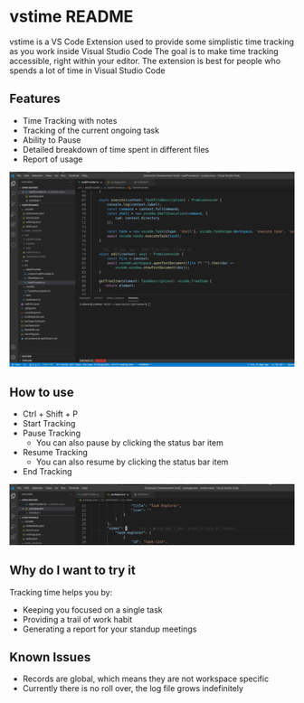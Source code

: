 # vstime README

vstime is a VS Code Extension used to provide some simplistic time tracking as you work inside Visual Studio Code
The goal is to make time tracking accessible, right within your editor.
The extension is best for people who spends a lot of time in Visual Studio Code

## Features

* Time Tracking with notes
* Tracking of the current ongoing task
* Ability to Pause
* Detailed breakdown of time spent in different files
* Report of usage

![Demo](images/demo.gif)

## How to use
* Ctrl + Shift + P
* Start Tracking
* Pause Tracking
  * You can also pause by clicking the status bar item 
* Resume Tracking
  * You can also resume by clicking the status bar item 
* End Tracking
  
![How to](images/howto.gif)

## Why do I want to try it
Tracking time helps you by:
* Keeping you focused on a single task
* Providing a trail of work habit
* Generating a report for your standup meetings
## Known Issues
* Records are global, which means they are not workspace specific
* Currently there is no roll over, the log file grows indefinitely